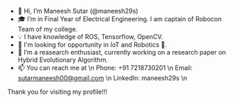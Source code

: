 - 👋 Hi, I’m Maneesh Sutar (@maneesh29s) 
- 🎓 I’m in Final Year of Electrical Engineering. I am captain of Robocon Team of my college.
- 💡 I have knowledge of ROS, Tensorflow, OpenCV.
- 👀 I'm looking for opportunity in IoT and Robotics 🤖.
- 💞️ I’m a reasearch enthusiast, currently working on a research paper on Hybrid Evolutionary Algorithm.
- 📫 You can reach me at \n
      Phone: +91 7218730201 \n
      Email: sutarmaneesh00@gmail.com \n
      LinkedIn: maneesh29s \n

Thank you for visiting my profile!!!

<!---
maneesh29s/maneesh29s is a ✨ special ✨ repository because its `README.md` (this file) appears on your GitHub profile.
You can click the Preview link to take a look at your changes.
--->
